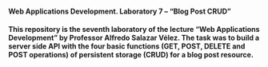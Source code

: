 ﻿<h4> Web Applications Development.  Laboratory 7 – “Blog Post CRUD” <h4>

This repository is the seventh laboratory of the lecture “Web Applications Development” by Professor Alfredo Salazar Vélez.
The task was to build a server side API with the four basic functions (GET, POST, DELETE and POST operations) of persistent storage (CRUD) for a blog post resource.